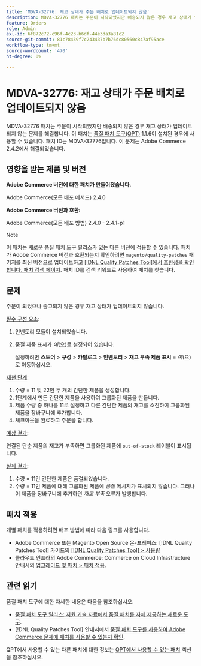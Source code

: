 ```yaml
---
title: 'MDVA-32776: 재고 상태가 주문 배치로 업데이트되지 않음'
description: MDVA-32776 패치는 주문이 시작되었지만 배송되지 않은 경우 재고 상태가 업데이트되지 않는 문제를 해결합니다. 이 패치는 [Quality Patches Tool (QPT)](https://experienceleague.adobe.com/ko/docs/commerce-knowledge-base/kb/announcements/commerce-announcements/magento-quality-patches-released-new-tool-to-self-serve-quality-patches) 1.1.6이 설치된 경우 사용할 수 있습니다. 패치 ID는 MDVA-32776입니다. 이 문제는 Adobe Commerce 2.4.2에서 해결되었습니다.
feature: Orders
role: Admin
exl-id: 6f872c72-c96f-4c23-b6df-44e3da3a81c2
source-git-commit: 81c78439f7c243437b7b76dc80560c847af95ace
workflow-type: tm+mt
source-wordcount: '470'
ht-degree: 0%

---
```


# MDVA-32776: 재고 상태가 주문 배치로 업데이트되지 않음

MDVA-32776 패치는 주문이 시작되었지만 배송되지 않은 경우 재고 상태가 업데이트되지 않는 문제를 해결합니다. 이 패치는 [품질 패치 도구(QPT)](https://experienceleague.adobe.com/ko/docs/commerce-knowledge-base/kb/announcements/commerce-announcements/magento-quality-patches-released-new-tool-to-self-serve-quality-patches) 1.1.6이 설치된 경우에 사용할 수 있습니다. 패치 ID는 MDVA-32776입니다. 이 문제는 Adobe Commerce 2.4.2에서 해결되었습니다.

## 영향을 받는 제품 및 버전

**Adobe Commerce 버전에 대한 패치가 만들어졌습니다.**

Adobe Commerce(모든 배포 메서드) 2.4.0

**Adobe Commerce 버전과 호환:**

Adobe Commerce(모든 배포 방법) 2.4.0 - 2.4.1-p1

>[!NOTE]
>
>이 패치는 새로운 품질 패치 도구 릴리스가 있는 다른 버전에 적용할 수 있습니다. 패치가 Adobe Commerce 버전과 호환되는지 확인하려면 `magento/quality-patches` 패키지를 최신 버전으로 업데이트하고 [[!DNL Quality Patches Tool]에서 호환성을 확인합니다. 패치 검색 페이지](https://experienceleague.adobe.com/ko/docs/commerce-knowledge-base/kb/announcements/commerce-announcements/magento-quality-patches-released-new-tool-to-self-serve-quality-patches). 패치 ID를 검색 키워드로 사용하여 패치를 찾습니다.

## 문제

주문이 되었으나 출고되지 않은 경우 재고 상태가 업데이트되지 않습니다.

<u>필수 구성 요소</u>:

1. 인벤토리 모듈이 설치되었습니다.
1. 품절 제품 표시가 *예*(으)로 설정되어 있습니다.

   설정하려면 **스토어** > **구성** > **카탈로그** > **인벤토리** > **재고 부족 제품 표시** = *예*(으)로 이동하십시오.

<u>재현 단계</u>:

1. 수량 = 11 및 22인 두 개의 간단한 제품을 생성합니다.
1. 1단계에서 만든 간단한 제품을 사용하여 그룹화된 제품을 만듭니다.
1. 제품 수량 중 하나를 11로 설정하고 다른 간단한 제품의 재고를 소진하여 그룹화된 제품을 장바구니에 추가합니다.
1. 체크아웃을 완료하고 주문을 합니다.

<u>예상 결과</u>:

연결된 단순 제품의 재고가 부족하면 그룹화된 제품에 `out-of-stock` 레이블이 표시됩니다.

<u>실제 결과</u>:

1. 수량 = 11인 간단한 제품은 품절되었습니다.
1. 수량 = 11인 제품에 대해 그룹화된 제품에 *품절* 메시지가 표시되지 않습니다. 그러나 이 제품을 장바구니에 추가하면 *재고 부족* 오류가 발생합니다.

## 패치 적용

개별 패치를 적용하려면 배포 방법에 따라 다음 링크를 사용합니다.

* Adobe Commerce 또는 Magento Open Source 온-프레미스: [!DNL Quality Patches Tool] 가이드의 [[!DNL Quality Patches Tool] > 사용량](/help/tools/quality-patches-tool/usage.md)
* 클라우드 인프라의 Adobe Commerce: Commerce on Cloud Infrastructure 안내서의 [업그레이드 및 패치 > 패치 적용](https://experienceleague.adobe.com/docs/commerce-cloud-service/user-guide/develop/upgrade/apply-patches.html?lang=ko).

## 관련 읽기

품질 패치 도구에 대한 자세한 내용은 다음을 참조하십시오.

* [품질 패치 도구 릴리스: 지원 기술 자료에서 품질 패치를 자체 제공하는 새로운 도구](https://experienceleague.adobe.com/ko/docs/commerce-knowledge-base/kb/announcements/commerce-announcements/magento-quality-patches-released-new-tool-to-self-serve-quality-patches).
* [!DNL Quality Patches Tool] 안내서에서 [품질 패치 도구를 사용하여 Adobe Commerce 문제에 패치를 사용할 수 있는지 확인](/help/tools/quality-patches-tool/patches-available-in-qpt/check-patch-for-magento-issue-with-magento-quality-patches.md).

QPT에서 사용할 수 있는 다른 패치에 대한 정보는 [QPT에서 사용할 수 있는 패치](https://experienceleague.adobe.com/tools/commerce-quality-patches/index.html?lang=ko) 섹션을 참조하십시오.
